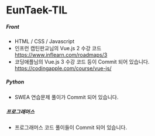 # EunTaek-TIL

##### Front <br/>
- HTML / CSS / Javascript
- 인프런 캡틴판교님의 Vue.js 2 수강 코드 https://www.inflearn.com/roadmaps/3
- 코딩애플님의 Vue.js 3 수강 코드 등이 Commit 되어 있습니다. https://codingapple.com/course/vue-js/
##### Python <br/>
- SWEA 연습문제 풀이가 Commit 되어 있습니다.

##### 프로그래머스 <br/>
- 프로그래머스 코드 풀이들이 Commit 되어 있습니다.
